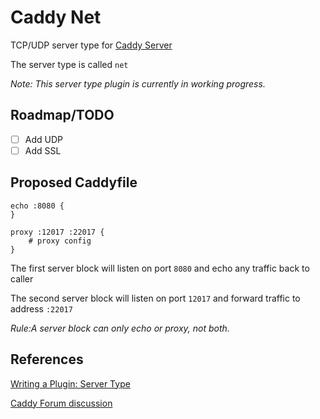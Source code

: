 # Caddy Net #



TCP/UDP  server type for [Caddy Server](https://github.com/mholt/caddy)

The server type is called `net`

*Note: This server type plugin is currently in working progress.*

## Roadmap/TODO ## 

 * [ ] Add UDP
 * [ ] Add SSL

## Proposed Caddyfile ## 

```
echo :8080 {
}

proxy :12017 :22017 {
    # proxy config
}

```

The first server block will listen on port `8080` and echo any traffic back to caller

The second server block will listen on port `12017` and forward traffic to address `:22017`

*Rule:A server block can only echo or proxy, not both.*

## References ##

[Writing a Plugin: Server Type](https://github.com/mholt/caddy/wiki/Writing-a-Plugin:-Server-Type)

[Caddy Forum discussion](https://forum.caddyserver.com/t/writing-a-tcp-udp-server-type-for-caddy/1589)


